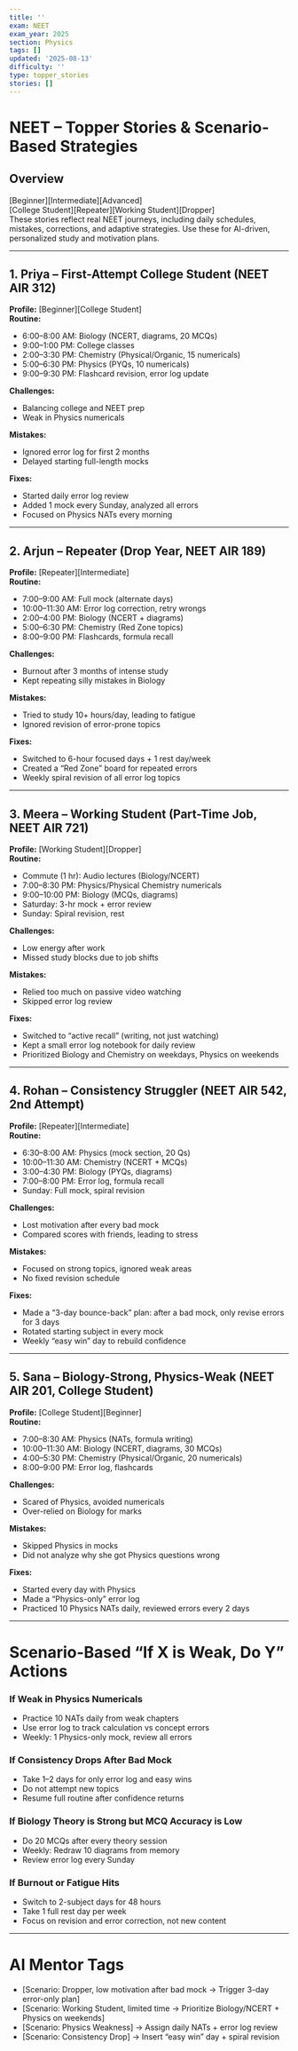 ```yaml
---
title: ''
exam: NEET
exam_year: 2025
section: Physics
tags: []
updated: '2025-08-13'
difficulty: ''
type: topper_stories
stories: []
---
```


# NEET – Topper Stories & Scenario-Based Strategies

## Overview  
[Beginner][Intermediate][Advanced]  
[College Student][Repeater][Working Student][Dropper]  
These stories reflect real NEET journeys, including daily schedules, mistakes, corrections, and adaptive strategies. Use these for AI-driven, personalized study and motivation plans.

---

## 1. Priya – First-Attempt College Student (NEET AIR 312)

**Profile:** [Beginner][College Student]  
**Routine:**  
- 6:00–8:00 AM: Biology (NCERT, diagrams, 20 MCQs)  
- 9:00–1:00 PM: College classes  
- 2:00–3:30 PM: Chemistry (Physical/Organic, 15 numericals)  
- 5:00–6:30 PM: Physics (PYQs, 10 numericals)  
- 9:00–9:30 PM: Flashcard revision, error log update

**Challenges:**  
- Balancing college and NEET prep  
- Weak in Physics numericals

**Mistakes:**  
- Ignored error log for first 2 months  
- Delayed starting full-length mocks

**Fixes:**  
- Started daily error log review  
- Added 1 mock every Sunday, analyzed all errors  
- Focused on Physics NATs every morning

---

## 2. Arjun – Repeater (Drop Year, NEET AIR 189)

**Profile:** [Repeater][Intermediate]  
**Routine:**  
- 7:00–9:00 AM: Full mock (alternate days)  
- 10:00–11:30 AM: Error log correction, retry wrongs  
- 2:00–4:00 PM: Biology (NCERT + diagrams)  
- 5:00–6:30 PM: Chemistry (Red Zone topics)  
- 8:00–9:00 PM: Flashcards, formula recall

**Challenges:**  
- Burnout after 3 months of intense study  
- Kept repeating silly mistakes in Biology

**Mistakes:**  
- Tried to study 10+ hours/day, leading to fatigue  
- Ignored revision of error-prone topics

**Fixes:**  
- Switched to 6-hour focused days + 1 rest day/week  
- Created a “Red Zone” board for repeated errors  
- Weekly spiral revision of all error log topics

---

## 3. Meera – Working Student (Part-Time Job, NEET AIR 721)

**Profile:** [Working Student][Dropper]  
**Routine:**  
- Commute (1 hr): Audio lectures (Biology/NCERT)  
- 7:00–8:30 PM: Physics/Physical Chemistry numericals  
- 9:00–10:00 PM: Biology (MCQs, diagrams)  
- Saturday: 3-hr mock + error review  
- Sunday: Spiral revision, rest

**Challenges:**  
- Low energy after work  
- Missed study blocks due to job shifts

**Mistakes:**  
- Relied too much on passive video watching  
- Skipped error log review

**Fixes:**  
- Switched to “active recall” (writing, not just watching)  
- Kept a small error log notebook for daily review  
- Prioritized Biology and Chemistry on weekdays, Physics on weekends

---

## 4. Rohan – Consistency Struggler (NEET AIR 542, 2nd Attempt)

**Profile:** [Repeater][Intermediate]  
**Routine:**  
- 6:30–8:00 AM: Physics (mock section, 20 Qs)  
- 10:00–11:30 AM: Chemistry (NCERT + MCQs)  
- 3:00–4:30 PM: Biology (PYQs, diagrams)  
- 7:00–8:00 PM: Error log, formula recall  
- Sunday: Full mock, spiral revision

**Challenges:**  
- Lost motivation after every bad mock  
- Compared scores with friends, leading to stress

**Mistakes:**  
- Focused on strong topics, ignored weak areas  
- No fixed revision schedule

**Fixes:**  
- Made a “3-day bounce-back” plan: after a bad mock, only revise errors for 3 days  
- Rotated starting subject in every mock  
- Weekly “easy win” day to rebuild confidence

---

## 5. Sana – Biology-Strong, Physics-Weak (NEET AIR 201, College Student)

**Profile:** [College Student][Beginner]  
**Routine:**  
- 7:00–8:30 AM: Physics (NATs, formula writing)  
- 10:00–11:30 AM: Biology (NCERT, diagrams, 30 MCQs)  
- 4:00–5:30 PM: Chemistry (Physical/Organic, 20 numericals)  
- 8:00–9:00 PM: Error log, flashcards

**Challenges:**  
- Scared of Physics, avoided numericals  
- Over-relied on Biology for marks

**Mistakes:**  
- Skipped Physics in mocks  
- Did not analyze why she got Physics questions wrong

**Fixes:**  
- Started every day with Physics  
- Made a “Physics-only” error log  
- Practiced 10 Physics NATs daily, reviewed errors every 2 days

---

# Scenario-Based “If X is Weak, Do Y” Actions

### If Weak in Physics Numericals  
- Practice 10 NATs daily from weak chapters  
- Use error log to track calculation vs concept errors  
- Weekly: 1 Physics-only mock, review all errors

### If Consistency Drops After Bad Mock  
- Take 1–2 days for only error log and easy wins  
- Do not attempt new topics  
- Resume full routine after confidence returns

### If Biology Theory is Strong but MCQ Accuracy is Low  
- Do 20 MCQs after every theory session  
- Weekly: Redraw 10 diagrams from memory  
- Review error log every Sunday

### If Burnout or Fatigue Hits  
- Switch to 2-subject days for 48 hours  
- Take 1 full rest day per week  
- Focus on revision and error correction, not new content

---

# AI Mentor Tags

- [Scenario: Dropper, low motivation after bad mock → Trigger 3-day error-only plan]  
- [Scenario: Working Student, limited time → Prioritize Biology/NCERT + Physics on weekends]  
- [Scenario: Physics Weakness] → Assign daily NATs + error log review  
- [Scenario: Consistency Drop] → Insert “easy win” day + spiral revision
